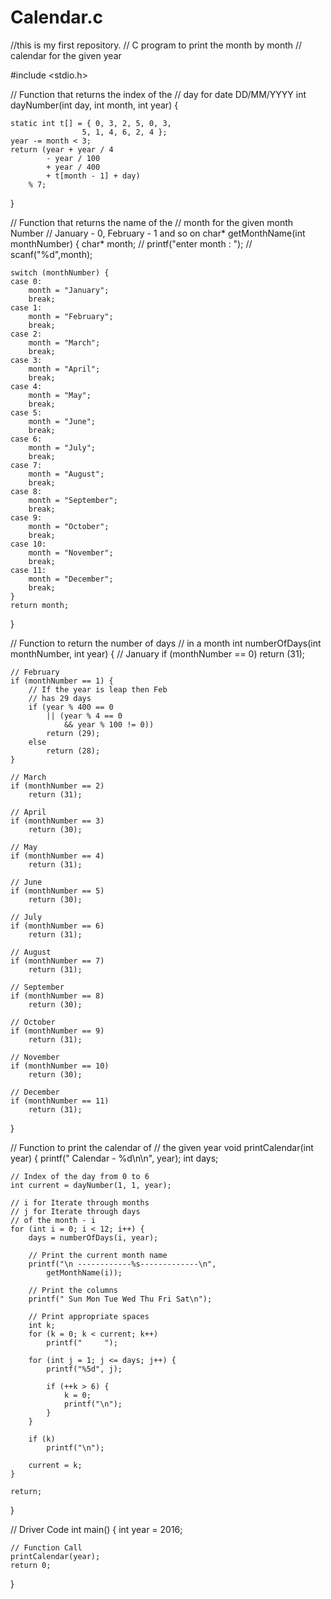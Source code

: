 # Calendar.c

//this is my first repository.
// C program to print the month by month 
// calendar for the given year 

#include <stdio.h> 

// Function that returns the index of the 
// day for date DD/MM/YYYY 
int dayNumber(int day, int month, int year) 
{ 

	static int t[] = { 0, 3, 2, 5, 0, 3, 
					5, 1, 4, 6, 2, 4 }; 
	year -= month < 3; 
	return (year + year / 4 
			- year / 100 
			+ year / 400 
			+ t[month - 1] + day) 
		% 7; 
} 

// Function that returns the name of the 
// month for the given month Number 
// January - 0, February - 1 and so on 
char* getMonthName(int monthNumber) 
{ 
	char* month; 
	// printf("enter month : ");
	// scanf("%d",month);

	switch (monthNumber) { 
	case 0: 
		month = "January"; 
		break; 
	case 1: 
		month = "February"; 
		break; 
	case 2: 
		month = "March"; 
		break; 
	case 3: 
		month = "April"; 
		break; 
	case 4: 
		month = "May"; 
		break; 
	case 5: 
		month = "June"; 
		break; 
	case 6: 
		month = "July"; 
		break; 
	case 7: 
		month = "August"; 
		break; 
	case 8: 
		month = "September"; 
		break; 
	case 9: 
		month = "October"; 
		break; 
	case 10: 
		month = "November"; 
		break; 
	case 11: 
		month = "December"; 
		break; 
	} 
	return month; 
} 

// Function to return the number of days 
// in a month 
int numberOfDays(int monthNumber, int year) 
{ 
	// January 
	if (monthNumber == 0) 
		return (31); 

	// February 
	if (monthNumber == 1) { 
		// If the year is leap then Feb 
		// has 29 days 
		if (year % 400 == 0 
			|| (year % 4 == 0 
				&& year % 100 != 0)) 
			return (29); 
		else
			return (28); 
	} 

	// March 
	if (monthNumber == 2) 
		return (31); 

	// April 
	if (monthNumber == 3) 
		return (30); 

	// May 
	if (monthNumber == 4) 
		return (31); 

	// June 
	if (monthNumber == 5) 
		return (30); 

	// July 
	if (monthNumber == 6) 
		return (31); 

	// August 
	if (monthNumber == 7) 
		return (31); 

	// September 
	if (monthNumber == 8) 
		return (30); 

	// October 
	if (monthNumber == 9) 
		return (31); 

	// November 
	if (monthNumber == 10) 
		return (30); 

	// December 
	if (monthNumber == 11) 
		return (31); 
} 

// Function to print the calendar of 
// the given year 
void printCalendar(int year) 
{ 
	printf("	 Calendar - %d\n\n", year); 
	int days; 

	// Index of the day from 0 to 6 
	int current = dayNumber(1, 1, year); 

	// i for Iterate through months 
	// j for Iterate through days 
	// of the month - i 
	for (int i = 0; i < 12; i++) { 
		days = numberOfDays(i, year); 

		// Print the current month name 
		printf("\n ------------%s-------------\n", 
			getMonthName(i)); 

		// Print the columns 
		printf(" Sun Mon Tue Wed Thu Fri Sat\n"); 

		// Print appropriate spaces 
		int k; 
		for (k = 0; k < current; k++) 
			printf("	 "); 

		for (int j = 1; j <= days; j++) { 
			printf("%5d", j); 

			if (++k > 6) { 
				k = 0; 
				printf("\n"); 
			} 
		} 

		if (k) 
			printf("\n"); 

		current = k; 
	} 

	return; 
} 

// Driver Code 
int main() 
{ 
	int year = 2016; 

	// Function Call 
	printCalendar(year); 
	return 0; 
} 
